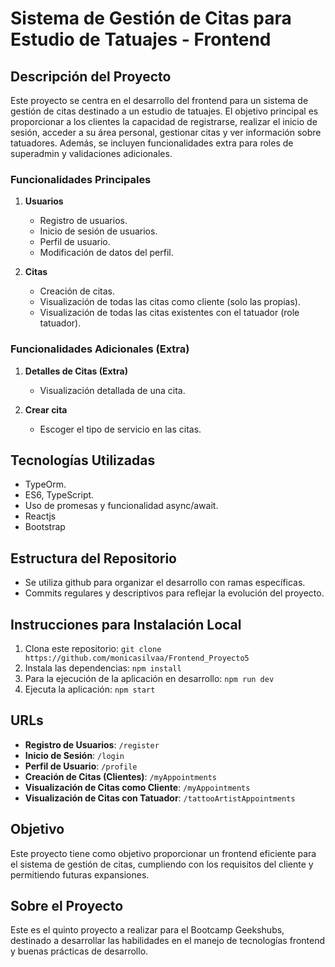# Sistema de Gestión de Citas para Estudio de Tatuajes - Frontend

## Descripción del Proyecto

Este proyecto se centra en el desarrollo del frontend para un sistema de gestión de citas destinado a un estudio de tatuajes. El objetivo principal es proporcionar a los clientes la capacidad de registrarse, realizar el inicio de sesión, acceder a su área personal, gestionar citas y ver información sobre tatuadores. Además, se incluyen funcionalidades extra para roles de superadmin y validaciones adicionales.

### Funcionalidades Principales

1. **Usuarios**
   - Registro de usuarios.
   - Inicio de sesión de usuarios.
   - Perfil de usuario.
   - Modificación de datos del perfil.

2. **Citas**
   - Creación de citas.
   - Visualización de todas las citas como cliente (solo las propias).
   - Visualización de todas las citas existentes con el tatuador (role tatuador).


### Funcionalidades Adicionales (Extra)

1. **Detalles de Citas (Extra)**
   - Visualización detallada de una cita.

3. **Crear cita**
   - Escoger el tipo de servicio en las citas.

## Tecnologías Utilizadas

- TypeOrm.
- ES6, TypeScript.
- Uso de promesas y funcionalidad async/await.
- Reactjs
- Bootstrap
## Estructura del Repositorio

- Se utiliza github para organizar el desarrollo con ramas específicas.
- Commits regulares y descriptivos para reflejar la evolución del proyecto.

## Instrucciones para Instalación Local

1. Clona este repositorio: `git clone https://github.com/monicasilvaa/Frontend_Proyecto5`
2. Instala las dependencias: `npm install`
3. Para la ejecución de la aplicación en desarrollo: `npm run dev`
4. Ejecuta la aplicación: `npm start`

## URLs

- **Registro de Usuarios**: `/register`
- **Inicio de Sesión**: `/login`
- **Perfil de Usuario**: `/profile`
- **Creación de Citas (Clientes)**: `/myAppointments`
- **Visualización de Citas como Cliente**: `/myAppointments`
- **Visualización de Citas con Tatuador**: `/tattooArtistAppointments`

## Objetivo

Este proyecto tiene como objetivo proporcionar un frontend eficiente para el sistema de gestión de citas, cumpliendo con los requisitos del cliente y permitiendo futuras expansiones.

## Sobre el Proyecto

Este es el quinto proyecto a realizar para el Bootcamp Geekshubs, destinado a desarrollar las habilidades en el manejo de tecnologías frontend y buenas prácticas de desarrollo.

